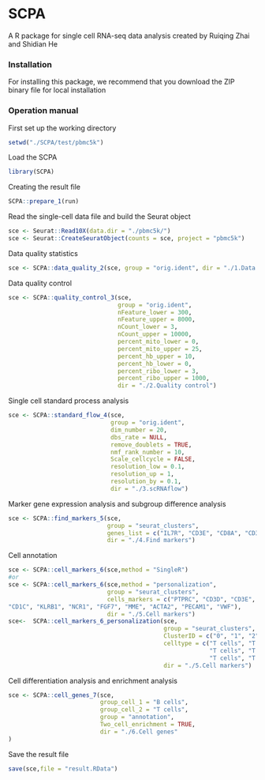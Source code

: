 # SCPA
A R package for single cell RNA-seq data analysis created by Ruiqing Zhai and Shidian He

### Installation
For installing this package, we recommend that you download the ZIP binary file for local installation

### Operation manual

First set up the working directory

````R
setwd("./SCPA/test/pbmc5k")
````

 Load the SCPA 

````R
library(SCPA)
````

 Creating the result file 

````R
SCPA::prepare_1(run)
````

Read the single-cell data file and build the Seurat object

````R
sce <- Seurat::Read10X(data.dir = "./pbmc5k/")
sce <- Seurat::CreateSeuratObject(counts = sce, project = "pbmc5k")
````

 Data quality statistics 

````R
sce <- SCPA::data_quality_2(sce, group = "orig.ident", dir = "./1.Data quality")
````

 Data quality control 

````R
sce <- SCPA::quality_control_3(sce,
                               group = "orig.ident",
                               nFeature_lower = 300,
                               nFeature_upper = 8000,
                               nCount_lower = 3,
                               nCount_upper = 10000,
                               percent_mito_lower = 0,
                               percent_mito_upper = 25,
                               percent_hb_upper = 10,
                               percent_hb_lower = 0,
                               percent_ribo_lower = 3,
                               percent_ribo_upper = 1000,
                               dir = "./2.Quality control")
````

Single cell standard process analysis

````R
sce <- SCPA::standard_flow_4(sce,
                             group = "orig.ident",
                             dim_number = 20,
                             dbs_rate = NULL,
                             remove_doublets = TRUE,
                             nmf_rank_number = 10,
                             Scale_cellcycle = FALSE,
                             resolution_low = 0.1,
                             resolution_up = 1,
                             resolution_by = 0.1,
                             dir = "./3.scRNAflow")
````

Marker gene expression analysis and subgroup difference analysis

````R
sce <- SCPA::find_markers_5(sce,
                            group = "seurat_clusters",
                            genes_list = c("IL7R", "CD3E", "CD8A", "CD3D", "CD2"),
                            dir = "./4.Find markers")
````

Cell  annotation

````R
sce <- SCPA::cell_markers_6(sce,method = "SingleR")
#or
sce <- SCPA::cell_markers_6(sce,method = "personalization",
                            group = "seurat_clusters",
                            cells_markers = c("PTPRC", "CD3D", "CD3E", "CD4", "CD8A", "CD19", "CD79A", "MS4A1","IGHG1", "MZB1", "SDC1", "CD68", "CD163", "CD14", "LAMP3", "IDO1", "IDO2", "CD1E",
"CD1C", "KLRB1", "NCR1", "FGF7", "MME", "ACTA2", "PECAM1", "VWF"),
                            dir = "./5.Cell markers")
sce<-  SCPA::cell_markers_6_personalization(sce,
                                            group = "seurat_clusters",
                                            ClusterID = c("0", "1", "2", "3", "4", "5", "6", "7", "8", "9", "10", "11", "12", "13", "14", "15", "16"),
                                            celltype = c("T cells", "T cells", "T cells", "B cells", "T cells", "Monocyte",
                                                         "T cells", "T cells", "B cells", "NK cells","T cells", "T cells",
                                                         "T cells", "T cells", "Monocyte","T cells", "T cells"),
                                            dir = "./5.Cell markers")
````

Cell differentiation analysis and enrichment analysis

````R
sce <- SCPA::cell_genes_7(sce,
                          group_cell_1 = "B cells",
                          group_cell_2 = "T cells",
                          group = "annotation",
                          Two_cell_enrichment = TRUE,
                          dir = "./6.Cell genes"
)
````

 Save the result file 

````R
save(sce,file = "result.RData")
````

